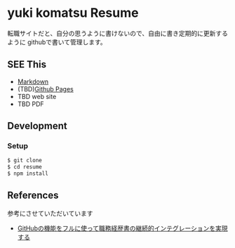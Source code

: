 # yuki komatsu Resume

転職サイトだと、自分の思うように書けないので、自由に書き定期的に更新するように
githubで書いて管理します。

## SEE This
- [Markdown](docs/README.md)
- (TBD)[Github Pages](https://yuki-komatsu.github.io/resume/)
- TBD web site
- TBD PDF

## Development


### Setup

```bash
$ git clone
$ cd resume
$ npm install
```



## References
参考にさせていただいています
- [GitHubの機能をフルに使って職務経歴書の継続的インテグレーションを実現する](https://zenn.dev/ryo_kawamata/articles/resume-on-github)
